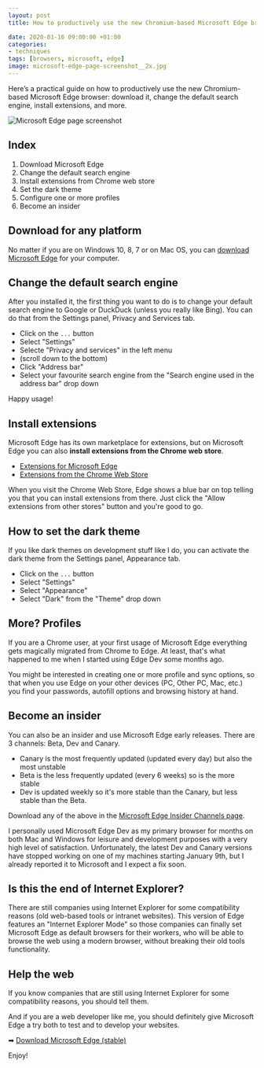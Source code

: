 ```yaml
---
layout: post
title: How to productively use the new Chromium-based Microsoft Edge browser

date: 2020-01-16 09:00:00 +01:00
categories:
- techniques
tags: [browsers, microsoft, edge]
image: microsoft-edge-page-screenshot__2x.jpg
---
```


Here’s a practical guide on how to productively use the new Chromium-based Microsoft Edge browser: download it, change the default search engine, install extensions, and more.

<img alt="Microsoft Edge page screenshot" src="/assets/post-images/microsoft-edge-page-screenshot__ph.png" data-src="/assets/post-images/microsoft-edge-page-screenshot__1x.jpg" data-srcset="/assets/post-images/microsoft-edge-page-screenshot__1x.jpg 1x, /assets/post-images/microsoft-edge-page-screenshot__2x.jpg 2x" class="lazy post-image">

## Index

1. Download Microsoft Edge
2. Change the default search engine
3. Install extensions from Chrome web store
4. Set the dark theme
5. Configure one or more profiles
6. Become an insider

## Download for any platform

No matter if you are on Windows 10, 8, 7 or on Mac OS, you can [download Microsoft Edge](https://www.microsoft.com/edge) for your computer.

## Change the default search engine

After you installed it, the first thing you want to do is to change your default search engine to Google or DuckDuck (unless you really like Bing). You can do that from the Settings panel, Privacy and Services tab.

- Click on the `...` button
- Select "Settings"
- Selecte "Privacy and services" in the left menu
- (scroll down to the bottom) 
- Click "Address bar"
- Select your favourite search engine from the "Search engine used in the address bar" drop down

Happy usage!

## Install extensions

Microsoft Edge has its own marketplace for extensions, but on Microsoft Edge you can also **install extensions from the Chrome web store**.

- [Extensions for Microsoft Edge](https://www.microsoft.com/en-us/store/collections/edgeextensions/)
- [Extensions from the Chrome Web Store](https://chrome.google.com/webstore/category/extensions)

When you visit the Chrome Web Store, Edge shows a blue bar on top telling you that you can install extensions from there. Just click the "Allow extensions from other stores" button and you're good to go.


## How to set the dark theme

If you like dark themes on development stuff like I do, you can activate the dark theme from the Settings panel, Appearance tab.

- Click on the `...` button
- Select "Settings"
- Select "Appearance"
- Select "Dark" from the "Theme" drop down

## More? Profiles

If you are a Chrome user, at your first usage of Microsoft Edge everything gets magically migrated from Chrome to Edge. At least, that's what happened to me when I started using Edge Dev some months ago.

You might be interested in creating one or more profile and sync options, so that when you use Edge on your other devices (PC, Other PC, Mac, etc.) you find your passwords, autofill options and browsing history at hand.

## Become an insider

You can also be an insider and use Microsoft Edge early releases. There are 3 channels: Beta, Dev and Canary. 

- Canary is the most frequently updated (updated every day) but also the most unstable
- Beta is the less frequently updated (every 6 weeks) so is the more stable
- Dev is updated weekly so it's more stable than the Canary, but less stable than the Beta.

Download any of the above in the [Microsoft Edge Insider Channels page](https://www.microsoftedgeinsider.com/en-gb/download/).

I personally used Microsoft Edge Dev as my primary browser for months on both Mac and Windows for leisure and development purposes with a very high level of satisfaction. Unfortunately, the latest Dev and Canary versions have stopped working on one of my machines starting January 9th, but I already reported it to Microsoft and I expect a fix soon.

## Is this the end of Internet Explorer?

There are still companies using Internet Explorer for some compatibility reasons (old web-based tools or intranet websites). This version of Edge features an "Internet Explorer Mode" so those companies can finally set Microsoft Edge as default browsers for their workers, who will be able to browse the web using a modern browser, without breaking their old tools functionality.

## Help the web

If you know companies that are still using Internet Explorer for some compatibility reasons, you should tell them.

And if you are a web developer like me, you should definitely give Microsoft Edge a try both to test and to develop your websites.

➡ [Download Microsoft Edge (stable)](https://www.microsoft.com/edge)

Enjoy!
